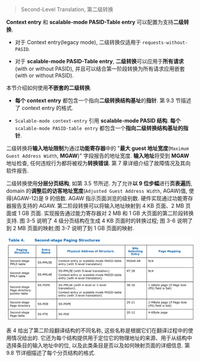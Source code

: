 
> Second-Level Translation, 第二级转换

**Context entry** 和 **scalable-mode PASID-Table entry** 可以配置为支持**二级转换**.

* 对于 Context entry(legacy mode), 二级转换仅适用于 `requests-without-PASID`.

* 对于 **scalable-mode PASID-Table entry**, **二级转换**可以应用于**所有请求**(with or without PASID), 并且可以结合第一阶段转换为所有请求应用嵌套(with or without PASID).

本节介绍如何使用**不嵌套的二级转换**.

* **每个 context entry** 都包含一个指向**二级转换结构基址**的**指针**. 第 9.3 节描述了 context entry 的格式.

* `Scalable-mode context-entry` 引用 **scalable-mode PASID 结构**. **每个** `scalable-mode PASID-table entry` 都包含一个**指向二级转换结构基址的指针**.

二级转换将**输入地址限制**为通过**功能寄存器**中的 "**最大 guest 地址宽度**(`Maximum Guest Address Width`, **MGAW**)" 字段报告的地址宽度. **输入地址**将受到 **MGAW** 地址检查, 任何违规行为都将被视为**转换错误**. 第 7 章详细介绍了故障情况及其向软件报告.

二级转换使用**分层分页结构**, 如第 3.5 节所述. 为了允许**以 9 位步幅**进行**页表遍历**, domain 的**调整后的访客地址宽度**(`Adjusted Guest Address Width`, AGAW)值, 使得(AGAW-12)是 9 的倍数.  AGAW 指示页面浏览的级别数. 硬件实现通过功能寄存器报告支持的 AGAW. 第二阶段转换可以将输入地址映射到 4 KB 页面、2 MB 页面或 1 GB 页面. 实现报告通过能力寄存器对 2 MB 和 1 GB 大页面的第二阶段转换支持. 图 3-5 说明了 4 级分页结构在生成 4 KB 页面时的转换过程; 图 3-6 说明了到 2 MB 页面的映射;图 3-7 说明了到 1 GB 页面的映射.

![2022-11-26-23-27-55.png](./images/2022-11-26-23-27-55.png)

表 4 给出了第二阶段翻译结构的不同名称, 这些名称是根据它们在翻译过程中的使用情况给出的. 它还为每个结构提供用于定位它的物理地址的来源、用于从结构中选择条目的输入地址中的位, 以及此类条目是否以及如何映射页面的详细信息. 第 9.8 节详细描述了每个分页结构的格式.
